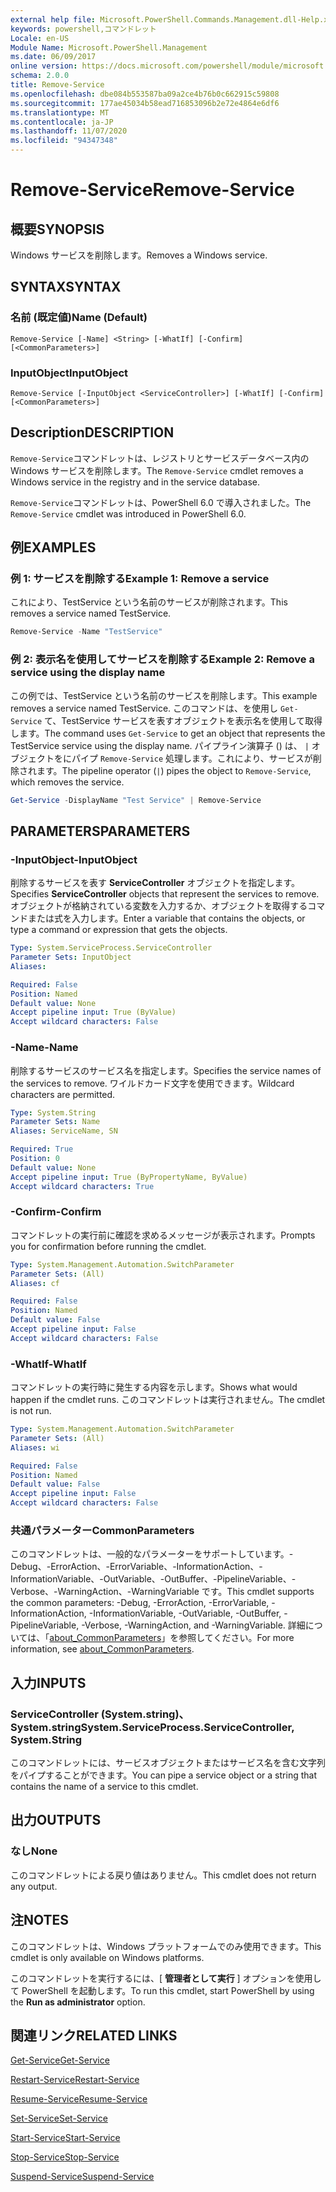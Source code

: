 ```yaml
---
external help file: Microsoft.PowerShell.Commands.Management.dll-Help.xml
keywords: powershell,コマンドレット
Locale: en-US
Module Name: Microsoft.PowerShell.Management
ms.date: 06/09/2017
online version: https://docs.microsoft.com/powershell/module/microsoft.powershell.management/remove-service?view=powershell-7.1&WT.mc_id=ps-gethelp
schema: 2.0.0
title: Remove-Service
ms.openlocfilehash: dbe084b553587ba09a2ce4b76b0c662915c59808
ms.sourcegitcommit: 177ae45034b58ead716853096b2e72e4864e6df6
ms.translationtype: MT
ms.contentlocale: ja-JP
ms.lasthandoff: 11/07/2020
ms.locfileid: "94347348"
---
```

# <span data-ttu-id="28903-103">Remove-Service</span><span class="sxs-lookup"><span data-stu-id="28903-103">Remove-Service</span></span>

## <span data-ttu-id="28903-104">概要</span><span class="sxs-lookup"><span data-stu-id="28903-104">SYNOPSIS</span></span>
<span data-ttu-id="28903-105">Windows サービスを削除します。</span><span class="sxs-lookup"><span data-stu-id="28903-105">Removes a Windows service.</span></span>

## <span data-ttu-id="28903-106">SYNTAX</span><span class="sxs-lookup"><span data-stu-id="28903-106">SYNTAX</span></span>

### <span data-ttu-id="28903-107">名前 (既定値)</span><span class="sxs-lookup"><span data-stu-id="28903-107">Name (Default)</span></span>

```
Remove-Service [-Name] <String> [-WhatIf] [-Confirm] [<CommonParameters>]
```

### <span data-ttu-id="28903-108">InputObject</span><span class="sxs-lookup"><span data-stu-id="28903-108">InputObject</span></span>

```
Remove-Service [-InputObject <ServiceController>] [-WhatIf] [-Confirm] [<CommonParameters>]
```

## <span data-ttu-id="28903-109">Description</span><span class="sxs-lookup"><span data-stu-id="28903-109">DESCRIPTION</span></span>

<span data-ttu-id="28903-110">`Remove-Service`コマンドレットは、レジストリとサービスデータベース内の Windows サービスを削除します。</span><span class="sxs-lookup"><span data-stu-id="28903-110">The `Remove-Service` cmdlet removes a Windows service in the registry and in the service database.</span></span>

<span data-ttu-id="28903-111">`Remove-Service`コマンドレットは、PowerShell 6.0 で導入されました。</span><span class="sxs-lookup"><span data-stu-id="28903-111">The `Remove-Service` cmdlet was introduced in PowerShell 6.0.</span></span>

## <span data-ttu-id="28903-112">例</span><span class="sxs-lookup"><span data-stu-id="28903-112">EXAMPLES</span></span>

### <span data-ttu-id="28903-113">例 1: サービスを削除する</span><span class="sxs-lookup"><span data-stu-id="28903-113">Example 1: Remove a service</span></span>

<span data-ttu-id="28903-114">これにより、TestService という名前のサービスが削除されます。</span><span class="sxs-lookup"><span data-stu-id="28903-114">This removes a service named TestService.</span></span>

```powershell
Remove-Service -Name "TestService"
```

### <span data-ttu-id="28903-115">例 2: 表示名を使用してサービスを削除する</span><span class="sxs-lookup"><span data-stu-id="28903-115">Example 2: Remove a service using the display name</span></span>

<span data-ttu-id="28903-116">この例では、TestService という名前のサービスを削除します。</span><span class="sxs-lookup"><span data-stu-id="28903-116">This example removes a service named TestService.</span></span> <span data-ttu-id="28903-117">このコマンドは、を使用し `Get-Service` て、TestService サービスを表すオブジェクトを表示名を使用して取得します。</span><span class="sxs-lookup"><span data-stu-id="28903-117">The command uses `Get-Service` to get an object that represents the TestService service using the display name.</span></span> <span data-ttu-id="28903-118">パイプライン演算子 () は、 `|` オブジェクトをにパイプ `Remove-Service` 処理します。これにより、サービスが削除されます。</span><span class="sxs-lookup"><span data-stu-id="28903-118">The pipeline operator (`|`) pipes the object to `Remove-Service`, which removes the service.</span></span>

```powershell
Get-Service -DisplayName "Test Service" | Remove-Service
```

## <span data-ttu-id="28903-119">PARAMETERS</span><span class="sxs-lookup"><span data-stu-id="28903-119">PARAMETERS</span></span>

### <span data-ttu-id="28903-120">-InputObject</span><span class="sxs-lookup"><span data-stu-id="28903-120">-InputObject</span></span>

<span data-ttu-id="28903-121">削除するサービスを表す **ServiceController** オブジェクトを指定します。</span><span class="sxs-lookup"><span data-stu-id="28903-121">Specifies **ServiceController** objects that represent the services to remove.</span></span> <span data-ttu-id="28903-122">オブジェクトが格納されている変数を入力するか、オブジェクトを取得するコマンドまたは式を入力します。</span><span class="sxs-lookup"><span data-stu-id="28903-122">Enter a variable that contains the objects, or type a command or expression that gets the objects.</span></span>

```yaml
Type: System.ServiceProcess.ServiceController
Parameter Sets: InputObject
Aliases:

Required: False
Position: Named
Default value: None
Accept pipeline input: True (ByValue)
Accept wildcard characters: False
```

### <span data-ttu-id="28903-123">-Name</span><span class="sxs-lookup"><span data-stu-id="28903-123">-Name</span></span>

<span data-ttu-id="28903-124">削除するサービスのサービス名を指定します。</span><span class="sxs-lookup"><span data-stu-id="28903-124">Specifies the service names of the services to remove.</span></span> <span data-ttu-id="28903-125">ワイルドカード文字を使用できます。</span><span class="sxs-lookup"><span data-stu-id="28903-125">Wildcard characters are permitted.</span></span>

```yaml
Type: System.String
Parameter Sets: Name
Aliases: ServiceName, SN

Required: True
Position: 0
Default value: None
Accept pipeline input: True (ByPropertyName, ByValue)
Accept wildcard characters: True
```

### <span data-ttu-id="28903-126">-Confirm</span><span class="sxs-lookup"><span data-stu-id="28903-126">-Confirm</span></span>

<span data-ttu-id="28903-127">コマンドレットの実行前に確認を求めるメッセージが表示されます。</span><span class="sxs-lookup"><span data-stu-id="28903-127">Prompts you for confirmation before running the cmdlet.</span></span>

```yaml
Type: System.Management.Automation.SwitchParameter
Parameter Sets: (All)
Aliases: cf

Required: False
Position: Named
Default value: False
Accept pipeline input: False
Accept wildcard characters: False
```

### <span data-ttu-id="28903-128">-WhatIf</span><span class="sxs-lookup"><span data-stu-id="28903-128">-WhatIf</span></span>

<span data-ttu-id="28903-129">コマンドレットの実行時に発生する内容を示します。</span><span class="sxs-lookup"><span data-stu-id="28903-129">Shows what would happen if the cmdlet runs.</span></span> <span data-ttu-id="28903-130">このコマンドレットは実行されません。</span><span class="sxs-lookup"><span data-stu-id="28903-130">The cmdlet is not run.</span></span>

```yaml
Type: System.Management.Automation.SwitchParameter
Parameter Sets: (All)
Aliases: wi

Required: False
Position: Named
Default value: False
Accept pipeline input: False
Accept wildcard characters: False
```

### <span data-ttu-id="28903-131">共通パラメーター</span><span class="sxs-lookup"><span data-stu-id="28903-131">CommonParameters</span></span>

<span data-ttu-id="28903-132">このコマンドレットは、一般的なパラメーターをサポートしています。-Debug、-ErrorAction、-ErrorVariable、-InformationAction、-InformationVariable、-OutVariable、-OutBuffer、-PipelineVariable、-Verbose、-WarningAction、-WarningVariable です。</span><span class="sxs-lookup"><span data-stu-id="28903-132">This cmdlet supports the common parameters: -Debug, -ErrorAction, -ErrorVariable, -InformationAction, -InformationVariable, -OutVariable, -OutBuffer, -PipelineVariable, -Verbose, -WarningAction, and -WarningVariable.</span></span> <span data-ttu-id="28903-133">詳細については、「[about_CommonParameters](https://go.microsoft.com/fwlink/?LinkID=113216)」を参照してください。</span><span class="sxs-lookup"><span data-stu-id="28903-133">For more information, see [about_CommonParameters](https://go.microsoft.com/fwlink/?LinkID=113216).</span></span>

## <span data-ttu-id="28903-134">入力</span><span class="sxs-lookup"><span data-stu-id="28903-134">INPUTS</span></span>

### <span data-ttu-id="28903-135">ServiceController (System.string)、System.string</span><span class="sxs-lookup"><span data-stu-id="28903-135">System.ServiceProcess.ServiceController, System.String</span></span>

<span data-ttu-id="28903-136">このコマンドレットには、サービスオブジェクトまたはサービス名を含む文字列をパイプすることができます。</span><span class="sxs-lookup"><span data-stu-id="28903-136">You can pipe a service object or a string that contains the name of a service to this cmdlet.</span></span>

## <span data-ttu-id="28903-137">出力</span><span class="sxs-lookup"><span data-stu-id="28903-137">OUTPUTS</span></span>

### <span data-ttu-id="28903-138">なし</span><span class="sxs-lookup"><span data-stu-id="28903-138">None</span></span>

<span data-ttu-id="28903-139">このコマンドレットによる戻り値はありません。</span><span class="sxs-lookup"><span data-stu-id="28903-139">This cmdlet does not return any output.</span></span>

## <span data-ttu-id="28903-140">注</span><span class="sxs-lookup"><span data-stu-id="28903-140">NOTES</span></span>

<span data-ttu-id="28903-141">このコマンドレットは、Windows プラットフォームでのみ使用できます。</span><span class="sxs-lookup"><span data-stu-id="28903-141">This cmdlet is only available on Windows platforms.</span></span>

<span data-ttu-id="28903-142">このコマンドレットを実行するには、[ **管理者として実行** ] オプションを使用して PowerShell を起動します。</span><span class="sxs-lookup"><span data-stu-id="28903-142">To run this cmdlet, start PowerShell by using the **Run as administrator** option.</span></span>

## <span data-ttu-id="28903-143">関連リンク</span><span class="sxs-lookup"><span data-stu-id="28903-143">RELATED LINKS</span></span>

[<span data-ttu-id="28903-144">Get-Service</span><span class="sxs-lookup"><span data-stu-id="28903-144">Get-Service</span></span>](Get-Service.md)

[<span data-ttu-id="28903-145">Restart-Service</span><span class="sxs-lookup"><span data-stu-id="28903-145">Restart-Service</span></span>](Restart-Service.md)

[<span data-ttu-id="28903-146">Resume-Service</span><span class="sxs-lookup"><span data-stu-id="28903-146">Resume-Service</span></span>](Resume-Service.md)

[<span data-ttu-id="28903-147">Set-Service</span><span class="sxs-lookup"><span data-stu-id="28903-147">Set-Service</span></span>](Set-Service.md)

[<span data-ttu-id="28903-148">Start-Service</span><span class="sxs-lookup"><span data-stu-id="28903-148">Start-Service</span></span>](Start-Service.md)

[<span data-ttu-id="28903-149">Stop-Service</span><span class="sxs-lookup"><span data-stu-id="28903-149">Stop-Service</span></span>](Stop-Service.md)

[<span data-ttu-id="28903-150">Suspend-Service</span><span class="sxs-lookup"><span data-stu-id="28903-150">Suspend-Service</span></span>](Suspend-Service.md)
